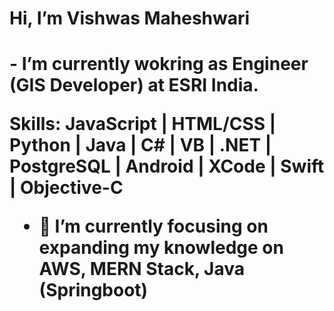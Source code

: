 <h1>Hi, I’m Vishwas Maheshwari<h1>
- I’m currently wokring as Engineer (GIS Developer) at ESRI India.

Skills:
JavaScript | HTML/CSS | Python | Java | C# | VB | .NET | PostgreSQL | Android | XCode | Swift | Objective-C

- 🌱 I’m currently focusing on expanding my knowledge on AWS, MERN Stack, Java (Springboot)


<!---
vishwasmaheshwari1/vishwasmaheshwari1 is a ✨ special ✨ repository because its `README.md` (this file) appears on your GitHub profile.
You can click the Preview link to take a look at your changes.
--->
